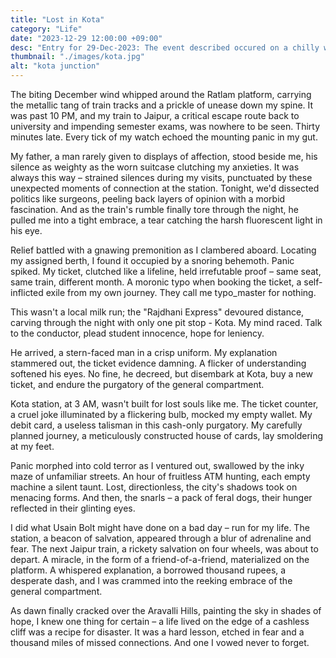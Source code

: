 ```yaml
---
title: "Lost in Kota"
category: "Life"
date: "2023-12-29 12:00:00 +09:00"
desc: "Entry for 29-Dec-2023: The event described occured on a chilly winter night in 2010"
thumbnail: "./images/kota.jpg"
alt: "kota junction"
---
```


The biting December wind whipped around the Ratlam platform, carrying the metallic tang of train tracks and a prickle of unease down my spine. It was past 10 PM, and my train to Jaipur, a critical escape route back to university and impending semester exams, was nowhere to be seen. Thirty minutes late. Every tick of my watch echoed the mounting panic in my gut.

My father, a man rarely given to displays of affection, stood beside me, his silence as weighty as the worn suitcase clutching my anxieties. It was always this way – strained silences during my visits, punctuated by these unexpected moments of connection at the station. Tonight, we'd dissected politics like surgeons, peeling back layers of opinion with a morbid fascination. And as the train's rumble finally tore through the night, he pulled me into a tight embrace, a tear catching the harsh fluorescent light in his eye.

Relief battled with a gnawing premonition as I clambered aboard. Locating my assigned berth, I found it occupied by a snoring behemoth. Panic spiked. My ticket, clutched like a lifeline, held irrefutable proof – same seat, same train, different month. A moronic typo when booking the ticket, a self-inflicted exile from my own journey. They call me typo_master for nothing.

This wasn't a local milk run; the "Rajdhani Express" devoured distance, carving through the night with only one pit stop - Kota. My mind raced. Talk to the conductor, plead student innocence, hope for leniency.

He arrived, a stern-faced man in a crisp uniform. My explanation stammered out, the ticket evidence damning. A flicker of understanding softened his eyes. No fine, he decreed, but disembark at Kota, buy a new ticket, and endure the purgatory of the general compartment.

Kota station, at 3 AM, wasn't built for lost souls like me. The ticket counter, a cruel joke illuminated by a flickering bulb, mocked my empty wallet. My debit card, a useless talisman in this cash-only purgatory. My carefully planned journey, a meticulously constructed house of cards, lay smoldering at my feet.

Panic morphed into cold terror as I ventured out, swallowed by the inky maze of unfamiliar streets. An hour of fruitless ATM hunting, each empty machine a silent taunt. Lost, directionless, the city's shadows took on menacing forms. And then, the snarls – a pack of feral dogs, their hunger reflected in their glinting eyes.

I did what Usain Bolt might have done on a bad day – run for my life. The station, a beacon of salvation, appeared through a blur of adrenaline and fear. The next Jaipur train, a rickety salvation on four wheels, was about to depart. A miracle, in the form of a friend-of-a-friend, materialized on the platform. A whispered explanation, a borrowed thousand rupees, a desperate dash, and I was crammed into the reeking embrace of the general compartment.

As dawn finally cracked over the Aravalli Hills, painting the sky in shades of hope, I knew one thing for certain – a life lived on the edge of a cashless cliff was a recipe for disaster. It was a hard lesson, etched in fear and a thousand miles of missed connections. And one I vowed never to forget.